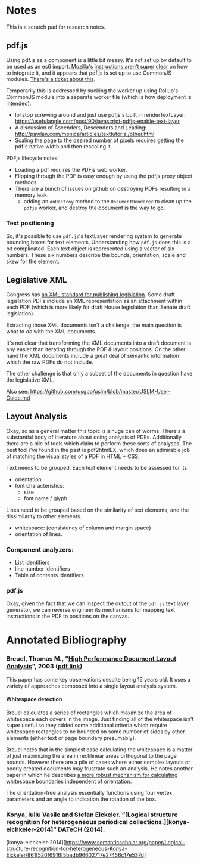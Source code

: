 # Notes

This is a scratch pad for research notes.

## pdf.js

Using pdf.js as a component is a little bit messy.  It's not set up by default to be used as an es6 import.  [Mozilla's instructions aren't super clear][pdfjs-instructions] on how to integrate it, and it appears that pdf.js is set up to use CommonJS modules.  [There's a ticket about this](https://github.com/mozilla/pdf.js/issues/10317).

Temporarily this is addressed by sucking the worker up using Rollup's CommonJS module into a separate worker file (which is how deployment is intended).

- lol stop screwing around and just use pdfjs's built in renderTextLayer: https://usefulangle.com/post/90/javascript-pdfjs-enable-text-layer
- A discussion of Ascenders, Descenders and Leading: http://pawlan.com/monica/articles/texttutorial/other.html
- [Scaling the page to the desired number of pixels][document-scaling] requires getting the pdf's native width and then rescaling it.

PDFjs lifecycle notes:

- Loading a pdf requires the PDFjs web worker.
- Flipping through the PDF is easy enough by using the pdfjs proxy object methods
- There are a bunch of issues on github on destroying PDFs resulting in a memory leak.
  - adding an `onDestroy` method to the `DocumentRenderer` to clean up the `pdfjs` worker, and destroy the document is the way to go.

### Text positioning

So, it's possible to use `pdf.js`'s textLayer rendering system to generate bounding boxes for text elements.  Understanding how `pdf.js` does this is a bit complicated.  Each text object is represented using a vector of six numbers.  These six numbers describe the bounds, orientation, scale and skew for the element.




[pdfjs-instructions]: https://github.com/mozilla/pdf.js/wiki/Setup-pdf.js-in-a-website

[react-pdf]: http://projects.wojtekmaj.pl/react-pdf/
[react-pdf-repo]: https://github.com/wojtekmaj/react-pdf
[hubgit-example]: https://gist.github.com/hubgit/600ec0c224481e910d2a0f883a7b98e3
[issue-about-font-extraction]: https://github.com/mozilla/pdf.js/issues/7914
[bananas-comment-about-bounding-boxes]: https://github.com/mozilla/pdf.js/issues/5643#issuecomment-69969258
[document-scaling]: https://mozilla.github.io/pdf.js/examples/#rendering-the-page



## Legislative XML

Congress has [an XML standard for publishing legislation](https://xml.house.gov/).  Some draft legislation PDFs include an XML representation as an attachment within each PDF (which is more likely for draft House legislation than Senate draft legislation).  

Extracting those XML documents isn't a challenge, the main question is what to _do_ with the XML documents.

It's not clear that transforming the XML documents into a draft document is any easier than iterating through the PDF & layout positions.  On the other hand the XML documents include a great deal of semantic information which the raw PDFs do not include.

The other challenge is that only a subset of the documents in question have the legislative XML.

Also see: https://github.com/usgpo/uslm/blob/master/USLM-User-Guide.md

## Layout Analysis

Okay, so as a general matter this topic is a huge can of worms.  There's a substantial body of literature about doing analysis of PDFs.  Additionally there are a pile of tools which claim to perform these sorts of analyses.  The best tool i've found in the past is pdf2htmlEX, which does an admirable job of matching the visual styles of a PDF in HTML + CSS.

Text needs to be grouped.  Each text element needs to be assessed for its:

- orientation
- font characteristics:
    - size
    - font name / glyph

Lines need to be grouped based on the similarity of text elements, and the dissimilarity to other elements.

- whitespace: (consistency of column and margin space)
- orientation of lines.

### Component analyzers:

- List identifiers
- line number identifiers
- Table of contents identifiers

### pdf.js

Okay, given the fact that we can inspect the output of the `pdf.js` text layer generator, we can reverse engineer its mechanisms for mapping text instructions in the PDF to positions on the canvas.

# Annotated Bibliography

### Breuel, Thomas M., "[High Performance Document Layout Analysis][breuel-2003a]", 2003 ([pdf link][breuel-2003a-pdf])

[breuel-2003a]: https://www.semanticscholar.org/paper/High-Performance-Document-Layout-Analysis-Breuel/0acbc8706cb3e5a43141a03342ded6025a7eb60c
[breuel-2003a-pdf]: https://pdfs.semanticscholar.org/0a78/09043fe4f50da53163d1fd318754c5f259e6.pdf

This paper has some key observations despite being 16 years old.  It uses a variety of approaches composed into a single layout analysis system.

#### Whitespace detection

Breuel calculates a series of rectangles which maximize the area of whitespace each covers in the image.  Just finding all of the whitespace isn't super useful so they added some additional criteria which require whitespace rectangles to be bounded on some number of sides by other elements (either text or page boundary presumably).

Breuel notes that in the simplest case calculating the whitespace is a matter of just maximizing the area in rectilinear areas orthogonal to the page bounds.  However there are a pile of cases where either complex layouts or poorly created documents may frustrate such an analysis.  He notes another paper in which he describes [a more robust mechanism for calculating whitespace boundaries independent of orientation][breuel-2003b].

[breuel-2003b]: https://www.semanticscholar.org/paper/An-Algorithm-for-Finding-Maximal-Whitespace-at-for-Breuel/973d4afc87a911b2e6acb4a04059f2f5e85c66a9

The orientation-free analysis essentially functions using four vertex parameters and an angle to indication the rotation of the box.

### Konya, Iuliu Vasile and Stefan Eickeler. “[Logical structure recognition for heterogeneous periodical collections.][konya-eichkeler-2014]” DATeCH (2014).

[konya-eichkeler-2014][https://www.semanticscholar.org/paper/Logical-structure-recognition-for-heterogeneous-Konya-Eickeler/861f520f6916f5badb96602717e27456c17e537d]

